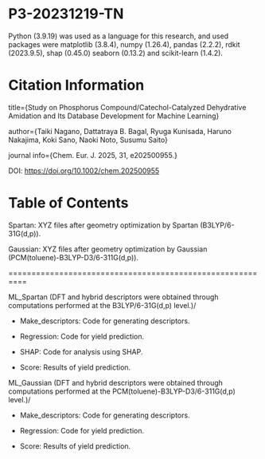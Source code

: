 # P3-20231219-TN
Python (3.9.19) was used as a language for this research, and used packages were matplotlib (3.8.4), numpy (1.26.4), pandas (2.2.2), rdkit (2023.9.5), shap (0.45.0) seaborn (0.13.2) and scikit-learn (1.4.2).

# Citation Information
title={Study on Phosphorus Compound/Catechol-Catalyzed Dehydrative Amidation and Its Database Development for Machine Learning}

author={Taiki Nagano, Dattatraya B. Bagal, Ryuga Kunisada, Haruno Nakajima, Koki Sano, Naoki Noto, Susumu Saito}

journal info={Chem. Eur. J. 2025, 31, e202500955.}

DOI: https://doi.org/10.1002/chem.202500955

# Table of Contents

Spartan: XYZ files after geometry optimization by Spartan (B3LYP/6-31G(d,p)).

Gaussian: XYZ files after geometry optimization by Gaussian (PCM(toluene)-B3LYP-D3/6-311G(d,p)).

==========================================================

ML_Spartan (DFT and hybrid descriptors were obtained through computations performed at the B3LYP/6-31G(d,p) level.)/

- Make_descriptors: Code for generating descriptors.

- Regression: Code for yield prediction.

- SHAP: Code for analysis using SHAP.

- Score: Results of yield prediction.


ML_Gaussian (DFT and hybrid descriptors were obtained through computations performed at the PCM(toluene)-B3LYP-D3/6-311G(d,p) level.)/

- Make_descriptors: Code for generating descriptors.

- Regression: Code for yield prediction.

- Score: Results of yield prediction. 
